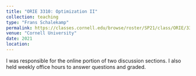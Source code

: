 ```yaml
---
title: "ORIE 3310: Optimization II"
collection: teaching
type: "Frans Schalekamp"
permalink: https://classes.cornell.edu/browse/roster/SP21/class/ORIE/3310
venue: "Cornell University"
date: 2021
location:
---
```


I was responsible for the online portion of two discussion sections. I also held weekly office hours to answer questions and graded.